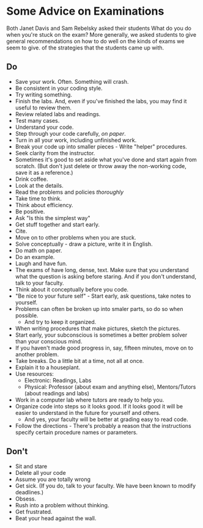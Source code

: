 Some Advice on Examinations
===========================

Both Janet Davis and Sam Rebelsky asked their students <quote>What do
you do when you're stuck on the exam?</quote>  More generally, we asked
students to give general recommendations on how to do well on the kinds of
exams we seem to give.  of the strategies that the students came up with.

Do
--

* Save your work.  Often.  Something will crash.
* Be consistent in your coding style.
* Try writing something.
* Finish the labs.  And, even if you've finished the labs, you may find
  it useful to review them.
* Review related labs and readings.
* Test many cases.
* Understand your code.
* Step through your code carefully, _on paper_.
* Turn in all your work, including unfinished work.
* Break your code up into smaller pieces - Write "helper" procedures.
* Seek clarity from the instructor.
* Sometimes it's good to set aside what you've done and start again from
  scratch.  (But don't just delete or throw away the non-working code, save
  it as a reference.)
* Drink coffee.
* Look at the details.
* Read the problems and policies *thoroughly*
* Take time to think.
* Think about efficiency.
* Be positive.
* Ask "Is this the simplest way"
* Get stuff together and start early.
* Cite.
* Move on to other problems when you are stuck.
* Solve conceptually - draw a picture, write it in English.
* Do math on paper.
* Do an example.
* Laugh and have fun.
* The exams of have long, dense, text.  Make sure that you understand what 
  the question is asking before staring.  And if you don't understand, talk
  to your faculty.
* Think about it conceptually before you code.
* "Be nice to your future self" - Start early, ask questions, take notes 
  to yourself.
* Problems can often be broken up into smaler parts, so do so when possible.
    * And try to keep it organized.
* When writing procedures that make pictures, sketch the pictures.
* Start early, your subconscious is sometimes a better problem solver than
  your conscious mind.
* If you haven't made good progress in, say, fifteen minutes, move on 
  to another problem.
* Take breaks.  Do a little bit at a time, not all at once.
* Explain it to a houseplant.
* Use resources:
    * Electronic: Readings, Labs
    * Physical: Professor (about exam and anything else), Mentors/Tutors 
      (about readings and labs)
* Work in a computer lab where tutors are ready to help you.   
* Organize code into steps so it looks good. If it looks good it will 
  be easier to understand in the future for yourself and others. 
    * And yes, your faculty will be better at grading easy to read code.
* Follow the directions - There's probably a reason that the instructions
  specify certain procedure names or parameters.

Don't
-----

* Sit and stare
* Delete all your code
* Assume you are totally wrong
* Get sick.  (If you do, talk to your faculty.  We have been known to
  modify deadlines.)
* Obsess.
* Rush into a problem without thinking.
* Get frustrated.
* Beat your head against the wall.

